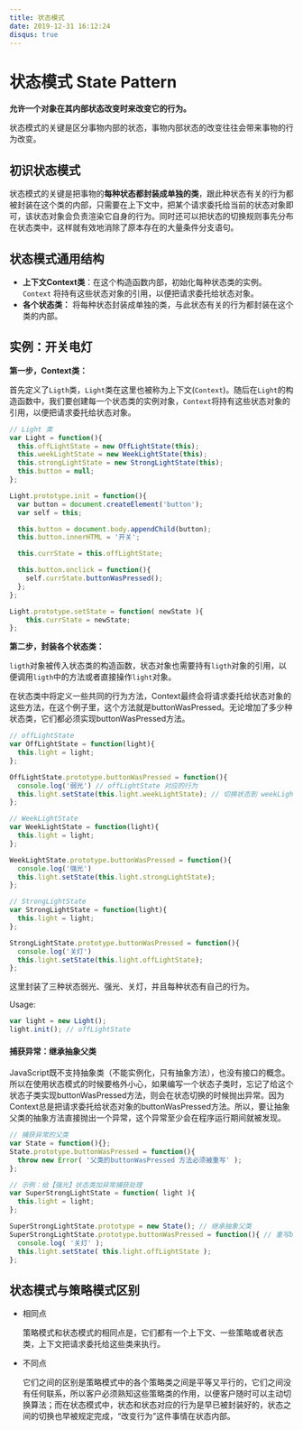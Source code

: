 ```yaml
---
title: 状态模式
date: 2019-12-31 16:12:24
disqus: true
---
```


# 状态模式 State Pattern

**允许一个对象在其内部状态改变时来改变它的行为。**

状态模式的关键是区分事物内部的状态，事物内部状态的改变往往会带来事物的行为改变。

## 初识状态模式

状态模式的关键是把事物的**每种状态都封装成单独的类**，跟此种状态有关的行为都被封装在这个类的内部，只需要在上下文中，把某个请求委托给当前的状态对象即可，该状态对象会负责渲染它自身的行为。同时还可以把状态的切换规则事先分布在状态类中，这样就有效地消除了原本存在的大量条件分支语句。

## 状态模式通用结构

- **上下文Context类**：在这个构造函数内部，初始化每种状态类的实例。`Context` 将持有这些状态对象的引用，以便把请求委托给状态对象。
- **各个状态类：** 将每种状态封装成单独的类，与此状态有关的行为都封装在这个类的内部。

## 实例：开关电灯

**第一步，Context类：**

首先定义了`Ligth`类，`Light`类在这里也被称为上下文(`Context`)。随后在`Light`的构造函数中，我们要创建每一个状态类的实例对象，`Context`将持有这些状态对象的引用，以便把请求委托给状态对象。

```javascript
// Light 类
var Light = function(){
  this.offLightState = new OffLightState(this);
  this.weekLightState = new WeekLightState(this);
  this.strongLightState = new StrongLightState(this);
  this.button = null;
};

Light.prototype.init = function(){
  var button = document.createElement('button');
  var self = this;

  this.button = document.body.appendChild(button);
  this.button.innerHTML = '开关';

  this.currState = this.offLightState;

  this.button.onclick = function(){
    self.currState.buttonWasPressed();
  };
};

Light.prototype.setState = function( newState ){
    this.currState = newState;
};
```

**第二步，封装各个状态类：**

`ligth`对象被传入状态类的构造函数，状态对象也需要持有`ligth`对象的引用，以便调用`ligth`中的方法或者直接操作`light`对象。

在状态类中将定义一些共同的行为方法，Context最终会将请求委托给状态对象的这些方法，在这个例子里，这个方法就是buttonWasPressed。无论增加了多少种状态类，它们都必须实现buttonWasPressed方法。

```javascript
// offLightState
var OffLightState = function(light){
  this.light = light;
};

OffLightState.prototype.buttonWasPressed = function(){
  console.log('弱光') // offLightState 对应的行为
  this.light.setState(this.light.weekLightState); // 切换状态到 weekLightState
};

// WeekLightState
var WeekLightState = function(light){
  this.light = light;
};

WeekLightState.prototype.buttonWasPressed = function(){
  console.log('强光') 
  this.light.setState(this.light.strongLightState);
};

// StrongLightState
var StrongLightState = function(light){
  this.light = light;
};

StrongLightState.prototype.buttonWasPressed = function(){
  console.log('关灯') 
  this.light.setState(this.light.offLightState);
};
```

这里封装了三种状态弱光、强光、关灯，并且每种状态有自己的行为。

Usage:

```javascript
var light = new Light();
light.init(); // offLightState
```

#### 捕获异常：继承抽象父类

JavaScript既不支持抽象类（不能实例化，只有抽象方法），也没有接口的概念。所以在使用状态模式的时候要格外小心，如果编写一个状态子类时，忘记了给这个状态子类实现buttonWasPressed方法，则会在状态切换的时候抛出异常。因为Context总是把请求委托给状态对象的buttonWasPressed方法。所以，要让抽象父类的抽象方法直接抛出一个异常，这个异常至少会在程序运行期间就被发现。

```javascript
// 捕获异常的父类
var State = function(){};
State.prototype.buttonWasPressed = function(){
  throw new Error( '父类的buttonWasPressed 方法必须被重写' );
};

// 示例：给【强光】状态类加异常捕获处理
var SuperStrongLightState = function( light ){
  this.light = light;
};

SuperStrongLightState.prototype = new State(); // 继承抽象父类
SuperStrongLightState.prototype.buttonWasPressed = function(){ // 重写buttonWasPressed 方法
  console.log( '关灯' );
  this.light.setState( this.light.offLightState );
};
```

## 状态模式与策略模式区别

- 相同点

  策略模式和状态模式的相同点是，它们都有一个上下文、一些策略或者状态类，上下文把请求委托给这些类来执行。

- 不同点

  它们之间的区别是策略模式中的各个策略类之间是平等又平行的，它们之间没有任何联系，所以客户必须熟知这些策略类的作用，以便客户随时可以主动切换算法；而在状态模式中，状态和状态对应的行为是早已被封装好的，状态之间的切换也早被规定完成，“改变行为”这件事情在状态内部。
